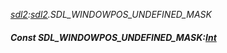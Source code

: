 _[sdl2](../../modules/sdl2/sdl2-module.md):[sdl2](../../modules/sdl2/sdl2-module.md).SDL\_WINDOWPOS\_UNDEFINED\_MASK_
##### Const SDL\_WINDOWPOS\_UNDEFINED\_MASK:[Int](../../modules/wonkey/wonkey-types-int.md)
